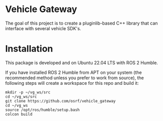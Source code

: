 # Vehicle Gateway

The goal of this project is to create a pluginlib-based C++ library that can interface with several vehicle SDK's.

# Installation

This package is developed and on Ubuntu 22.04 LTS with ROS 2 Humble.

If you have installed ROS 2 Humble from APT on your system (the recommended method unless you prefer to work from source), the following steps will create a workspace for this repo and build it:

```
mkdir -p ~/vg_ws/src
cd ~/vg_ws/src
git clone https://github.com/osrf/vehicle_gateway
cd ~/vg_ws
source /opt/ros/humble/setup.bash
colcon build
```
